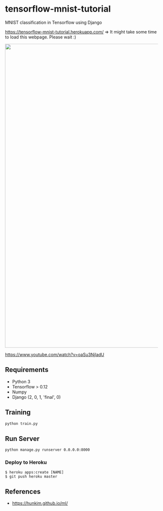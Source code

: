 # tensorflow-mnist-tutorial
MNIST classification in Tensorflow using Django

https://tensorflow-mnist-tutorial.herokuapp.com/
=> It might take some time to load this webpage. Please wait :)

<img src="./images/mnist_short.gif" width = "1000px" >

https://www.youtube.com/watch?v=oaSu3NjladU


## Requirements
- Python 3
- Tensorflow > 0.12
- Numpy
- Django (2, 0, 1, 'final', 0)


## Training
```bash
python train.py
```


## Run Server
```bash
python manage.py runserver 0.0.0.0:8000
```

### Deploy to Heroku ###
    $ heroku apps:create [NAME]
    $ git push heroku master

## References
 - https://hunkim.github.io/ml/
